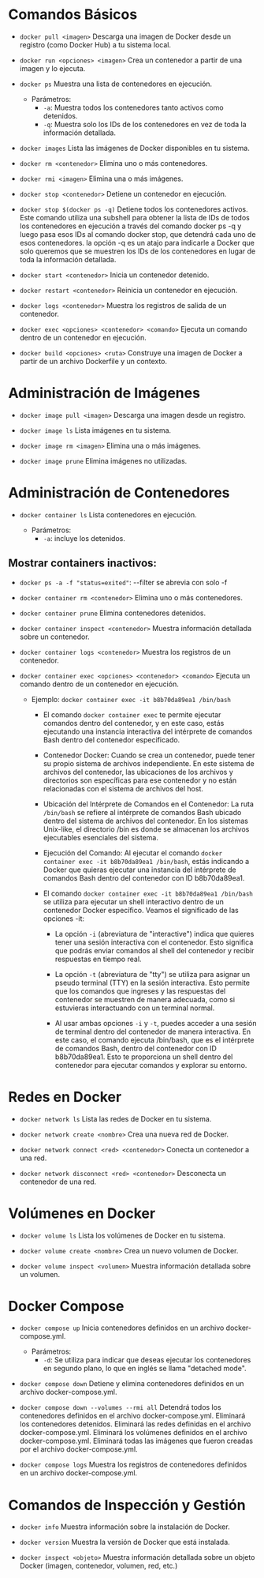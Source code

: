 # Comandos Básicos

- `docker pull <imagen>`
  Descarga una imagen de Docker desde un registro (como Docker Hub) a tu sistema local.

- `docker run <opciones> <imagen>`
  Crea un contenedor a partir de una imagen y lo ejecuta.

- `docker ps`
  Muestra una lista de contenedores en ejecución.

  - Parámetros:
    - `-a`: Muestra todos los contenedores tanto activos como detenidos.
    - `-q`: Muestra solo los IDs de los contenedores en vez de toda la información detallada.

- `docker images`
  Lista las imágenes de Docker disponibles en tu sistema.

- `docker rm <contenedor>`
  Elimina uno o más contenedores.

- `docker rmi <imagen>`
  Elimina una o más imágenes.

- `docker stop <contenedor>`
  Detiene un contenedor en ejecución.

- `docker stop $(docker ps -q)`
  Detiene todos los contenedores activos. Este comando utiliza una subshell para obtener la lista de IDs de todos los contenedores en ejecución a través del comando docker ps -q y luego pasa esos IDs al comando docker stop, que detendrá cada uno de esos contenedores. la opción -q es un atajo para indicarle a Docker que solo queremos que se muestren los IDs de los contenedores en lugar de toda la información detallada.

- `docker start <contenedor>`
  Inicia un contenedor detenido.

- `docker restart <contenedor>`
  Reinicia un contenedor en ejecución.

- `docker logs <contenedor>`
  Muestra los registros de salida de un contenedor.

- `docker exec <opciones> <contenedor> <comando>`
  Ejecuta un comando dentro de un contenedor en ejecución.

- `docker build <opciones> <ruta>`
  Construye una imagen de Docker a partir de un archivo Dockerfile y un contexto.

# Administración de Imágenes

- `docker image pull <imagen>`
  Descarga una imagen desde un registro.

- `docker image ls`
  Lista imágenes en tu sistema.

- `docker image rm <imagen>`
  Elimina una o más imágenes.

- `docker image prune`
  Elimina imágenes no utilizadas.

# Administración de Contenedores

- `docker container ls`
  Lista contenedores en ejecución.

  - Parámetros:
    - `-a`: incluye los detenidos.

## Mostrar containers inactivos:

- `docker ps -a -f "status=exited"`: --filter se abrevia con solo -f

- `docker container rm <contenedor>`
  Elimina uno o más contenedores.

- `docker container prune`
  Elimina contenedores detenidos.

- `docker container inspect <contenedor>`
  Muestra información detallada sobre un contenedor.

- `docker container logs <contenedor>`
  Muestra los registros de un contenedor.

- `docker container exec <opciones> <contenedor> <comando>`
  Ejecuta un comando dentro de un contenedor en ejecución.

  - Ejemplo: `docker container exec -it b8b70da89ea1 /bin/bash`

    - El comando `docker container exec` te permite ejecutar comandos dentro del contenedor, y en este caso, estás ejecutando una instancia interactiva del intérprete de comandos Bash dentro del contenedor especificado.
    - Contenedor Docker: Cuando se crea un contenedor, puede tener su propio sistema de archivos independiente. En este sistema de archivos del contenedor, las ubicaciones de los archivos y directorios son específicas para ese contenedor y no están relacionadas con el sistema de archivos del host.
    - Ubicación del Intérprete de Comandos en el Contenedor: La ruta `/bin/bash` se refiere al intérprete de comandos Bash ubicado dentro del sistema de archivos del contenedor. En los sistemas Unix-like, el directorio /bin es donde se almacenan los archivos ejecutables esenciales del sistema.
    - Ejecución del Comando: Al ejecutar el comando `docker container exec -it b8b70da89ea1 /bin/bash`, estás indicando a Docker que quieras ejecutar una instancia del intérprete de comandos Bash dentro del contenedor con ID b8b70da89ea1.
    - El comando `docker container exec -it b8b70da89ea1 /bin/bash` se utiliza para ejecutar un shell interactivo dentro de un contenedor Docker específico. Veamos el significado de las opciones -it:

      - La opción `-i` (abreviatura de "interactive") indica que quieres tener una sesión interactiva con el contenedor. Esto significa que podrás enviar comandos al shell del contenedor y recibir respuestas en tiempo real.

      - La opción `-t` (abreviatura de "tty") se utiliza para asignar un pseudo terminal (TTY) en la sesión interactiva. Esto permite que los comandos que ingreses y las respuestas del contenedor se muestren de manera adecuada, como si estuvieras interactuando con un terminal normal.

      - Al usar ambas opciones `-i` y `-t`, puedes acceder a una sesión de terminal dentro del contenedor de manera interactiva. En este caso, el comando ejecuta /bin/bash, que es el intérprete de comandos Bash, dentro del contenedor con ID b8b70da89ea1. Esto te proporciona un shell dentro del contenedor para ejecutar comandos y explorar su entorno.

# Redes en Docker

- `docker network ls`
  Lista las redes de Docker en tu sistema.

- `docker network create <nombre>`
  Crea una nueva red de Docker.

- `docker network connect <red> <contenedor>`
  Conecta un contenedor a una red.

- `docker network disconnect <red> <contenedor>`
  Desconecta un contenedor de una red.

# Volúmenes en Docker

- `docker volume ls`
  Lista los volúmenes de Docker en tu sistema.

- `docker volume create <nombre>`
  Crea un nuevo volumen de Docker.

- `docker volume inspect <volumen>`
  Muestra información detallada sobre un volumen.

# Docker Compose

- `docker compose up`
  Inicia contenedores definidos en un archivo docker-compose.yml.

  - Parámetros:
    - `-d`: Se utiliza para indicar que deseas ejecutar los contenedores en segundo plano, lo que en inglés se llama "detached mode".

- `docker compose down`
  Detiene y elimina contenedores definidos en un archivo docker-compose.yml.

- `docker compose down --volumes --rmi all`
  Detendrá todos los contenedores definidos en el archivo docker-compose.yml.
  Eliminará los contenedores detenidos.
  Eliminará las redes definidas en el archivo docker-compose.yml.
  Eliminará los volúmenes definidos en el archivo docker-compose.yml.
  Eliminará todas las imágenes que fueron creadas por el archivo docker-compose.yml.

- `docker compose logs`
  Muestra los registros de contenedores definidos en un archivo docker-compose.yml.

# Comandos de Inspección y Gestión

- `docker info`
  Muestra información sobre la instalación de Docker.

- `docker version`
  Muestra la versión de Docker que está instalada.

- `docker inspect <objeto>`
  Muestra información detallada sobre un objeto Docker (imagen, contenedor, volumen, red, etc.)
